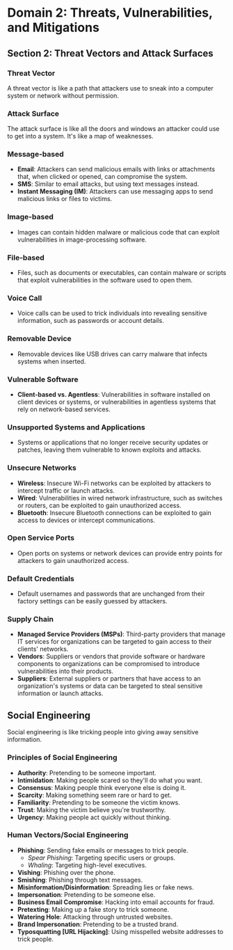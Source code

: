 # Domain 2: Threats, Vulnerabilities, and Mitigations

## Section 2: Threat Vectors and Attack Surfaces

### Threat Vector

A threat vector is like a path that attackers use to sneak into a computer system or network without permission.

### Attack Surface

The attack surface is like all the doors and windows an attacker could use to get into a system. It's like a map of weaknesses.

### Message-based

- **Email**: Attackers can send malicious emails with links or attachments that, when clicked or opened, can compromise the system.
- **SMS**: Similar to email attacks, but using text messages instead.
- **Instant Messaging (IM)**: Attackers can use messaging apps to send malicious links or files to victims.

### Image-based

- Images can contain hidden malware or malicious code that can exploit vulnerabilities in image-processing software.

### File-based

- Files, such as documents or executables, can contain malware or scripts that exploit vulnerabilities in the software used to open them.

### Voice Call

- Voice calls can be used to trick individuals into revealing sensitive information, such as passwords or account details.

### Removable Device

- Removable devices like USB drives can carry malware that infects systems when inserted.

### Vulnerable Software

- **Client-based vs. Agentless**: Vulnerabilities in software installed on client devices or systems, or vulnerabilities in agentless systems that rely on network-based services.

### Unsupported Systems and Applications

- Systems or applications that no longer receive security updates or patches, leaving them vulnerable to known exploits and attacks.

### Unsecure Networks

- **Wireless**: Insecure Wi-Fi networks can be exploited by attackers to intercept traffic or launch attacks.
- **Wired**: Vulnerabilities in wired network infrastructure, such as switches or routers, can be exploited to gain unauthorized access.
- **Bluetooth**: Insecure Bluetooth connections can be exploited to gain access to devices or intercept communications.

### Open Service Ports

- Open ports on systems or network devices can provide entry points for attackers to gain unauthorized access.

### Default Credentials

- Default usernames and passwords that are unchanged from their factory settings can be easily guessed by attackers.

### Supply Chain

- **Managed Service Providers (MSPs)**: Third-party providers that manage IT services for organizations can be targeted to gain access to their clients' networks.
- **Vendors**: Suppliers or vendors that provide software or hardware components to organizations can be compromised to introduce vulnerabilities into their products.
- **Suppliers**: External suppliers or partners that have access to an organization's systems or data can be targeted to steal sensitive information or launch attacks.

## Social Engineering

Social engineering is like tricking people into giving away sensitive information.

### Principles of Social Engineering

- **Authority**: Pretending to be someone important.
- **Intimidation**: Making people scared so they'll do what you want.
- **Consensus**: Making people think everyone else is doing it.
- **Scarcity**: Making something seem rare or hard to get.
- **Familiarity**: Pretending to be someone the victim knows.
- **Trust**: Making the victim believe you're trustworthy.
- **Urgency**: Making people act quickly without thinking.

### Human Vectors/Social Engineering

- **Phishing**: Sending fake emails or messages to trick people.
  - *Spear Phishing*: Targeting specific users or groups.
  - *Whaling*: Targeting high-level executives.
- **Vishing**: Phishing over the phone.
- **Smishing**: Phishing through text messages.
- **Misinformation/Disinformation**: Spreading lies or fake news.
- **Impersonation**: Pretending to be someone else.
- **Business Email Compromise**: Hacking into email accounts for fraud.
- **Pretexting**: Making up a fake story to trick someone.
- **Watering Hole**: Attacking through untrusted websites.
- **Brand Impersonation**: Pretending to be a trusted brand.
- **Typosquatting [URL Hijacking]**: Using misspelled website addresses to trick people.